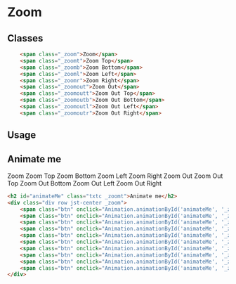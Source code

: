 # Zoom

## Classes
```html
    <span class="_zoom">Zoom</span>
    <span class="_zoomt">Zoom Top</span>
    <span class="_zoomb">Zoom Bottom</span>
    <span class="_zooml">Zoom Left</span>
    <span class="_zoomr">Zoom Right</span>
    <span class="_zoomout">Zoom Out</span>
    <span class="_zoomoutt">Zoom Out Top</span>
    <span class="_zoomoutb">Zoom Out Bottom</span>
    <span class="_zoomoutl">Zoom Out Left</span>
    <span class="_zoomoutr">Zoom Out Right</span>
```

## Usage
<h2 id="animateMe" class="txtc _zoomt">Animate me</h2>
<div class="div row jst-center _zoom">
    <span class="btn" onclick="Animation.animationById('animateMe', '_zoom')">Zoom</span>
    <span class="btn" onclick="Animation.animationById('animateMe', '_zoomt')">Zoom Top</span>
    <span class="btn" onclick="Animation.animationById('animateMe', '_zoomb')">Zoom Bottom</span>
    <span class="btn" onclick="Animation.animationById('animateMe', '_zooml')">Zoom Left</span>
    <span class="btn" onclick="Animation.animationById('animateMe', '_zoomr')">Zoom Right</span>
    <span class="btn" onclick="Animation.animationById('animateMe', '_zoomout')">Zoom Out</span>
    <span class="btn" onclick="Animation.animationById('animateMe', '_zoomoutt')">Zoom Out Top</span>
    <span class="btn" onclick="Animation.animationById('animateMe', '_zoomoutb')">Zoom Out Bottom</span>
    <span class="btn" onclick="Animation.animationById('animateMe', '_zoomoutl')">Zoom Out Left</span>
    <span class="btn" onclick="Animation.animationById('animateMe', '_zoomoutr')">Zoom Out Right</span>
</div>

```html
<h2 id="animateMe" class="txtc _zoomt">Animate me</h2>
<div class="div row jst-center _zoom">
    <span class="btn" onclick="Animation.animationById('animateMe', '_zoom')">Zoom</span>
    <span class="btn" onclick="Animation.animationById('animateMe', '_zoomt')">Zoom T</span>
    <span class="btn" onclick="Animation.animationById('animateMe', '_zoomb')">Zoom B</span>
    <span class="btn" onclick="Animation.animationById('animateMe', '_zooml')">Zoom L</span>
    <span class="btn" onclick="Animation.animationById('animateMe', '_zoomr')">Zoom R</span>
    <span class="btn" onclick="Animation.animationById('animateMe', '_zoomout')">Zoom Out</span>
    <span class="btn" onclick="Animation.animationById('animateMe', '_zoomoutt')">Zoom Out T</span>
    <span class="btn" onclick="Animation.animationById('animateMe', '_zoomoutb')">Zoom Out B</span>
    <span class="btn" onclick="Animation.animationById('animateMe', '_zoomoutl')">Zoom Out L</span>
    <span class="btn" onclick="Animation.animationById('animateMe', '_zoomoutr')">Zoom Out R</span>
</div>
```